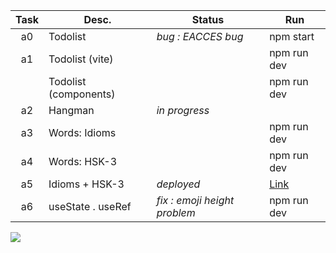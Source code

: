 | Task  | Desc.                 | Status                | Run            |
|:-----:|-----------------------|-----------------------|----------------|
| a0    | Todolist              | _bug : EACCES bug_    | npm start
| a1    | Todolist (vite)       |                       | npm run dev 
|&#8203;| Todolist (components) |                       | npm run dev
| a2    | Hangman               | _in progress_         |
| a3    | Words: Idioms          |                       | npm run dev 
| a4    | Words: HSK-3           |                       | npm run dev
| a5    | Idioms + HSK-3        | _deployed_            | [Link](https://nuoxoxo.github.io/coughing)
| a6    | useState . useRef     | _fix : emoji height problem_ | npm run dev

![](https://i.imgur.com/Vi97P6T.jpg)
